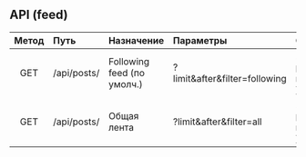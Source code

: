 ## API (feed)

| Метод | Путь                   | Назначение                 | Параметры                 | Ответ |
|:-----:|:-----------------------|:---------------------------|:--------------------------|:------|
| GET   | /api/posts/            | Following feed (по умолч.) | ?limit&after&filter=following| 200 { posts:[...], next_cursor }
| GET   | /api/posts/            | Общая лента                | ?limit&after&filter=all   | 200 { posts:[...], next_cursor }
